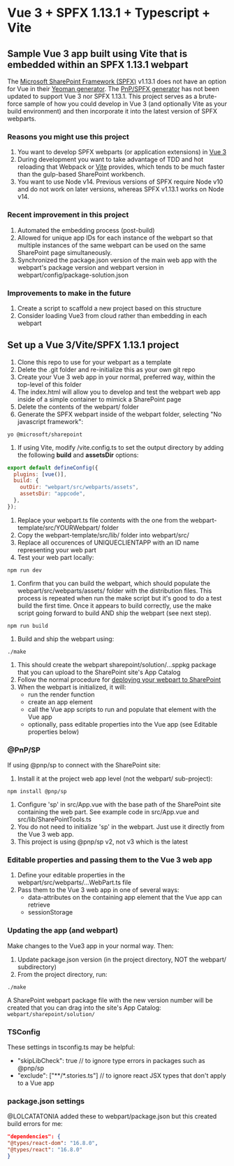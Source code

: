 # Vue 3 + SPFX 1.13.1 + Typescript + Vite

## Sample Vue 3 app built using Vite that is embedded within an SPFX 1.13.1 webpart

The [Microsoft SharePoint Framework (SPFX)](https://docs.microsoft.com/en-us/sharepoint/dev/spfx/set-up-your-development-environment) v1.13.1 does not have an option for Vue in their [Yeoman generator](https://docs.microsoft.com/en-us/sharepoint/dev/spfx/toolchain/scaffolding-projects-using-yeoman-sharepoint-generator). The [PnP/SPFX generator](https://pnp.github.io/generator-spfx/#spfx-generator-version) has not been updated to support Vue 3 nor SPFX 1.13.1. This project serves as a brute-force sample of how you could develop in Vue 3 (and optionally Vite as your build environment) and then incorporate it into the latest version of SPFX webparts.

### Reasons you might use this project

1. You want to develop SPFX webparts (or application extensions) in [Vue 3](https://v3.vuejs.org/)
2. During development you want to take advantage of TDD and hot reloading that Webpack or [Vite](https://vitejs.dev/) provides, which tends to be much faster than the gulp-based SharePoint workbench.
3. You want to use Node v14. Previous versions of SPFX require Node v10 and do not work on later versions, whereas SPFX v1.13.1 works on Node v14.

### Recent improvement in this project

1. Automated the embedding process (post-build)
2. Allowed for unique app IDs for each instance of the webpart so that multiple instances of the same webpart can be used on the same SharePoint page simultaneously.
3. Synchronized the package.json version of the main web app with the webpart's package version and webpart version in webpart/config/package-solution.json

### Improvements to make in the future

1. Create a script to scaffold a new project based on this structure
2. Consider loading Vue3 from cloud rather than embedding in each webpart

## Set up a Vue 3/Vite/SPFX 1.13.1 project

1. Clone this repo to use for your webpart as a template
2. Delete the .git folder and re-initialize this as your own git repo
3. Create your Vue 3 web app in your normal, preferred way, within the top-level of this folder
4. The index.html will allow you to develop and test the webpart web app inside of a simple container to mimick a SharePoint page
5. Delete the contents of the webpart/ folder
6. Generate the SPFX webpart inside of the webpart folder, selecting "No javascript framework":

```shell
yo @microsoft/sharepoint
```

1. If using Vite, modify /vite.config.ts to set the output directory by adding the following **build** and **assetsDir** options:

```javascript
export default defineConfig({
  plugins: [vue()],
  build: {
    outDir: "webpart/src/webparts/assets",
    assetsDir: "appcode",
  },
});
```

1. Replace your webpart.ts file contents with the one from the webpart-template/src/YOURWebpart/ folder
2. Copy the webpart-template/src/lib/ folder into webpart/src/
3. Replace all occurences of UNIQUECLIENTAPP with an ID name representing your web part
4. Test your web part locally:

```shell
npm run dev
```

1. Confirm that you can build the webpart, which should populate the webpart/src/webparts/assets/ folder with the distribution files. This process is repeated when run the make script but it's good to do a test build the first time. Once it appears to build correctly, use the make script going forward to build AND ship the webpart (see next step).

```shell
npm run build
```

1. Build and ship the webpart using:

```shell
./make
```

1. This should create the webpart sharepoint/solution/...sppkg package that you can upload to the SharePoint site's App Catalog
2. Follow the normal procedure for [deploying your webpart to SharePoint](https://docs.microsoft.com/en-us/sharepoint/dev/spfx/web-parts/get-started/serve-your-web-part-in-a-sharepoint-page)
3. When the webpart is initialized, it will:
   - run the render function
   - create an app element
   - call the Vue app scripts to run and populate that element with the Vue app
   - optionally, pass editable properties into the Vue app (see Editable properties below)

### @PnP/SP

If using @pnp/sp to connect with the SharePoint site:

1. Install it at the project web app level (not the webpart/ sub-project):

```shell
npm install @pnp/sp
```

1. Configure 'sp' in src/App.vue with the base path of the SharePoint site containing the web part. See example code in src/App.vue and src/lib/SharePointTools.ts
1. You do not need to initialize 'sp' in the webpart. Just use it directly from the Vue 3 web app.
1. This project is using @pnp/sp v2, not v3 which is the latest

### Editable properties and passing them to the Vue 3 web app

1. Define your editable properties in the webpart/src/webparts/...WebPart.ts file
2. Pass them to the Vue 3 web app in one of several ways:
   - data-attributes on the containing app element that the Vue app can retrieve
   - sessionStorage

### Updating the app (and webpart)

Make changes to the Vue3 app in your normal way. Then:

1. Update package.json version (in the project directory, NOT the webpart/ subdirectory)
2. From the project directory, run:

```shell
./make
```

A SharePoint webpart package file with the new version number will be created that you can drag into the site's App Catalog:
`webpart/sharepoint/solution/`

### TSConfig

These settings in tsconfig.ts may be helpful:

- "skipLibCheck": true // to ignore type errors in packages such as @pnp/sp
- "exclude": ["**/*.stories.ts"] // to ignore react JSX types that don't apply to a Vue app

### package.json settings

@LOLCATATONIA added these to webpart/package.json but this created build errors for me:

```json
"dependencies": {
"@types/react-dom": "16.8.0",
"@types/react": "16.8.0"
}
```
